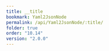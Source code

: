 ```yaml
---
title: __title
bookmark: Yaml2JsonNode
permalink: /api/Yaml2JsonNode/:title/
folder: true
order: "10.14"
version: "2.0.0"
---
```

